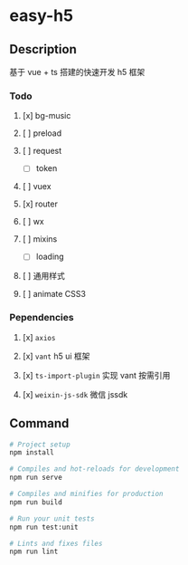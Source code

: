 # easy-h5

## Description

基于 vue + ts 搭建的快速开发 h5 框架

### Todo

1. [x] bg-music

2. [ ] preload

3. [ ] request

    - [ ] token

4. [ ] vuex

5. [x] router

6. [ ] wx

7. [ ] mixins

    - [ ] loading

8. [ ] 通用样式

9. [ ] animate CSS3

### Pependencies

1. [x] `axios`

2. [x] `vant` h5 ui 框架

3. [x] `ts-import-plugin` 实现 vant 按需引用

4. [x] `weixin-js-sdk` 微信 jssdk

## Command

```bash
# Project setup
npm install

# Compiles and hot-reloads for development
npm run serve

# Compiles and minifies for production
npm run build

# Run your unit tests
npm run test:unit

# Lints and fixes files
npm run lint
```
